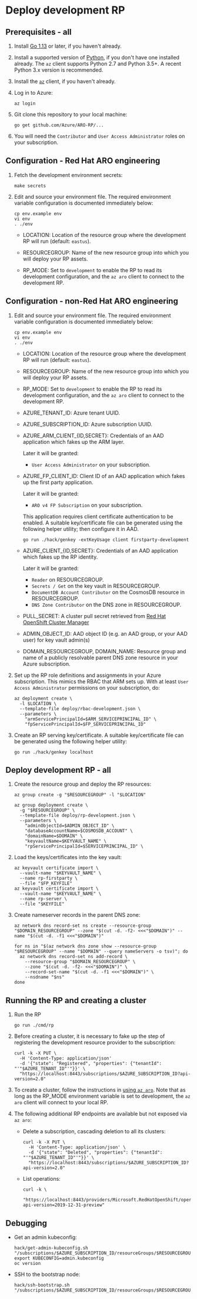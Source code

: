 # Deploy development RP

## Prerequisites - all

1. Install [Go 1.13](https://golang.org/dl) or later, if you haven't already.

1. Install a supported version of [Python](https://www.python.org/downloads), if
   you don't have one installed already.  The `az` client supports Python 2.7
   and Python 3.5+.  A recent Python 3.x version is recommended.

1. Install the
   [`az`](https://docs.microsoft.com/en-us/cli/azure/install-azure-cli) client,
   if you haven't already.

1. Log in to Azure:

   ```
   az login
   ```

1. Git clone this repository to your local machine:

   ```
   go get github.com/Azure/ARO-RP/...
   ```

1. You will need the `Contributor` and `User Access Administrator` roles on your
   subscription.


## Configuration - Red Hat ARO engineering

1. Fetch the development environment secrets:

   ```
   make secrets
   ```

1. Edit and source your environment file.  The required environment variable
   configuration is documented immediately below:

   ```
   cp env.example env
   vi env
   . ./env
   ```

   * LOCATION: Location of the resource group where the development RP will run
     (default: `eastus`).

   * RESOURCEGROUP: Name of the new resource group into which you will deploy
     your RP assets.

   * RP_MODE: Set to `development` to enable the RP to read its development
     configuration, and the `az aro` client to connect to the development RP.


## Configuration - non-Red Hat ARO engineering

1. Edit and source your environment file.  The required environment variable
   configuration is documented immediately below:

   ```
   cp env.example env
   vi env
   . ./env
   ```

   * LOCATION: Location of the resource group where the development RP will run
     (default: `eastus`).

   * RESOURCEGROUP: Name of the new resource group into which you will deploy
     your RP assets.

   * RP_MODE: Set to `development` to enable the RP to read its development
     configuration, and the `az aro` client to connect to the development RP.

   * AZURE_TENANT_ID: Azure tenant UUID.

   * AZURE_SUBSCRIPTION_ID: Azure subscription UUID.

   * AZURE_ARM_CLIENT_{ID,SECRET}: Credentials of an AAD application which fakes
     up the ARM layer.

     Later it will be granted:

     * `User Access Administrator` on your subscription.

   * AZURE_FP_CLIENT_ID: Client ID of an AAD application which fakes up the
     first party application.

     Later it will be granted:

     * `ARO v4 FP Subscription` on your subscription.

     This application requires client certificate authentication to be enabled.
     A suitable key/certificate file can be generated using the following helper
     utility; then configure it in AAD.

     ```
     go run ./hack/genkey -extKeyUsage client firstparty-development
     ```

   * AZURE_CLIENT_{ID,SECRET}: Credentials of an AAD application which fakes up
     the RP identity.

     Later it will be granted:

     * `Reader` on RESOURCEGROUP.
     * `Secrets / Get` on the key vault in RESOURCEGROUP.
     * `DocumentDB Account Contributor` on the CosmosDB resource in RESOURCEGROUP.
     * `DNS Zone Contributor` on the DNS zone in RESOURCEGROUP.

   * PULL_SECRET: A cluster pull secret retrieved from [Red Hat OpenShift
     Cluster
     Manager](https://cloud.redhat.com/openshift/install/azure/installer-provisioned)

   * ADMIN_OBJECT_ID: AAD object ID (e.g. an AAD group, or your AAD user) for
     key vault admin(s)

   * DOMAIN_RESOURCEGROUP, DOMAIN_NAME: Resource group and name of a publicly
     resolvable parent DNS zone resource in your Azure subscription.

1. Set up the RP role definitions and assignments in your Azure subscription.
   This mimics the RBAC that ARM sets up.  With at least `User Access
   Administrator` permissions on your subscription, do:

   ```
   az deployment create \
     -l $LOCATION \
     --template-file deploy/rbac-development.json \
     --parameters \
       "armServicePrincipalId=$ARM_SERVICEPRINCIPAL_ID" \
       "fpServicePrincipalId=$FP_SERVICEPRINCIPAL_ID"
   ```

1. Create an RP serving key/certificate.  A suitable key/certificate file
   can be generated using the following helper utility:

   ```
   go run ./hack/genkey localhost
   ```


## Deploy development RP - all

1. Create the resource group and deploy the RP resources:

   ```
   az group create -g "$RESOURCEGROUP" -l "$LOCATION"

   az group deployment create \
     -g "$RESOURCEGROUP" \
     --template-file deploy/rp-development.json \
     --parameters \
       "adminObjectId=$ADMIN_OBJECT_ID" \
       "databaseAccountName=$COSMOSDB_ACCOUNT" \
       "domainName=$DOMAIN" \
       "keyvaultName=$KEYVAULT_NAME" \
       "rpServicePrincipalId=$SERVICEPRINCIPAL_ID" \
   ```

1. Load the keys/certificates into the key vault:

   ```
   az keyvault certificate import \
     --vault-name "$KEYVAULT_NAME" \
     --name rp-firstparty \
     --file "$FP_KEYFILE"
   az keyvault certificate import \
     --vault-name "$KEYVAULT_NAME" \
     --name rp-server \
     --file "$KEYFILE"
   ```

1. Create nameserver records in the parent DNS zone:

   ```
   az network dns record-set ns create --resource-group "$DOMAIN_RESOURCEGROUP" --zone "$(cut -d. -f2- <<<"$DOMAIN")" --name "$(cut -d. -f1 <<<"$DOMAIN")"

   for ns in "$(az network dns zone show --resource-group "$RESOURCEGROUP" --name "$DOMAIN" --query nameServers -o tsv)"; do
     az network dns record-set ns add-record \
       --resource-group "$DOMAIN_RESOURCEGROUP" \
       --zone "$(cut -d. -f2- <<<"$DOMAIN")" \
       --record-set-name "$(cut -d. -f1 <<<"$DOMAIN")" \
       --nsdname "$ns"
   done
   ```


## Running the RP and creating a cluster

1. Run the RP

   ```
   go run ./cmd/rp
   ```

1. Before creating a cluster, it is necessary to fake up the step of registering
   the development resource provider to the subscription:

   ```
   curl -k -X PUT \
     -H 'Content-Type: application/json'
     -d '{"state": "Registered", "properties": {"tenantId": "'"$AZURE_TENANT_ID"'"}}' \
     "https://localhost:8443/subscriptions/$AZURE_SUBSCRIPTION_ID?api-version=2.0"
   ```

1. To create a cluster, follow the instructions in [using `az
   aro`](docs/using-az-aro.md).  Note that as long as the RP_MODE environment
   variable is set to development, the `az aro` client will connect to your
   local RP.

1. The following additional RP endpoints are available but not exposed via `az
   aro`:

   * Delete a subscription, cascading deletion to all its clusters:

     ```
     curl -k -X PUT \
       -H 'Content-Type: application/json' \
       -d '{"state": "Deleted", "properties": {"tenantId": "'"$AZURE_TENANT_ID"'"}}' \
       "https://localhost:8443/subscriptions/$AZURE_SUBSCRIPTION_ID?api-version=2.0"
     ```

   * List operations:

     ```
     curl -k \
       "https://localhost:8443/providers/Microsoft.RedHatOpenShift/operations?api-version=2019-12-31-preview"
     ```


## Debugging

* Get an admin kubeconfig:

  ```
  hack/get-admin-kubeconfig.sh "/subscriptions/$AZURE_SUBSCRIPTION_ID/resourceGroups/$RESOURCEGROUP/providers/Microsoft.RedHatOpenShift/openShiftClusters/$CLUSTER"
  export KUBECONFIG=admin.kubeconfig
  oc version
  ```

* SSH to the bootstrap node:

  ```
  hack/ssh-bootstrap.sh "/subscriptions/$AZURE_SUBSCRIPTION_ID/resourceGroups/$RESOURCEGROUP/providers/Microsoft.RedHatOpenShift/openShiftClusters/$CLUSTER"
  ```
